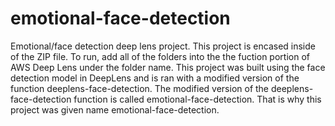 # emotional-face-detection
Emotional/face detection deep lens project.
This project is encased inside of the ZIP file. To run, add all of the folders into the the fuction portion of AWS Deep Lens
under the folder name. This project was built using the face detection model in DeepLens and is ran with a modified version of the function deeplens-face-detection. The modified version of the deeplens-face-detection function is called emotional-face-detection. That is why this project was given name emotional-face-detection.  
